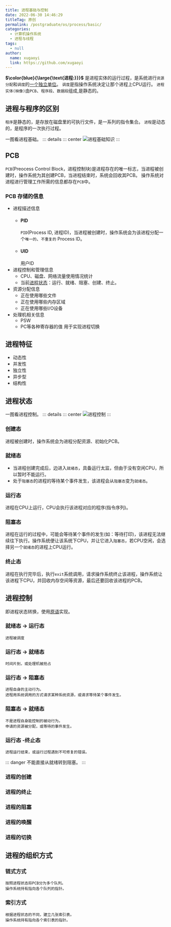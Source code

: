```yaml
---
title: 进程基础与控制
date: 2022-06-30 14:46:29
titleTag: 原创
permalink: /postgraduate/os/process/basic/
categories: 
  - 计算机操作系统
  - 进程与线程
tags: 
  - null
author: 
  name: xugaoyi
  link: https://github.com/xugaoyi
---
```

**$\color{blue}{\large{\text{进程:}}}$** 是进程实体的运行过程，是系统进行`资源分配`和`调度`的<u>一个独立单位</u>。
`调度`是指操作系统决定让那个进程上CPU运行。
`进程实体(映像)`由`PCB`、`程序段`、`数据段`组成,是静态的。
## 进程与程序的区别
`程序`是静态的，是存放在磁盘里的可执行文件，是一系列的指令集合。
`进程`是动态的，是程序的一次执行过程。

<!-- more -->
一图看进程基础。
::: details
::: center
![进程基础知识](/img/操作系统/进程基础知识.svg)
::: 

## PCB
`PCB`(Preocess Control Block，进程控制块)是进程存在的唯一标志，当进程被创建时，操作系统为其创建PCB，当进程结束时，系统会回收其PCB。
操作系统对进程进行管理工作所需的信息都存在`PCB`中。
### PCB 存储的信息
- 进程描述信息
  - #### PID
    `PID`(Process ID, 进程ID)，当进程被创建时，操作系统会为该进程分配一个`唯一的`、`不重复的` Process ID。
  - #### UID
    用户ID
- 进程控制和管理信息
  - CPU、磁盘、网络流量使用情况统计
  - 当前[进程状态](#进程控制)：运行、就绪、阻塞、创建、终止。
- 资源分配信息
  - 正在使用哪些文件
  - 正在使用哪些内存区域
  - 正在使用哪些I/O设备
- 处理机相关信息
  - PSW
  - PC等各种寄存器的值
    用于实现进程切换
## 进程特征 
- 动态性
- 并发性
- 独立性
- 异步型
- 结构性

## 进程状态
一图看进程控制。
::: details
::: center
![进程控制](/img/操作系统/进程控制.svg)
:::

### 创建态
进程被创建时，操作系统会为进程分配资源、初始化PCB。
### 就绪态
- 当进程创建完成后，边进入`就绪态`，具备运行太监，但由于没有空闲CPU，所以暂时不能运行。
- 处于`阻塞态`的进程的等待某个事件发生，该进程会从`阻塞态`变为`就绪态`。
### 运行态
进程在CPU上运行，CPU会执行该进程对应的程序(指令序列)。
### 阻塞态
进程在运行的过程中，可能会等待某个事件的发生(如：等待打印)，该进程无法继续往下执行。操作系统便让该系统下CPU，并让它进入`阻塞态`，若CPU空闲，会选择另一个`就绪态`的进程上CPU运行。
### 终止态
进程在执行完毕后，执行`exit`系统调用，请求操作系统终止该进程，操作系统让该进程下CPU，并回收内存空间等资源，最后还要回收该进程的PCB。
## 进程控制
即进程状态转换，使用[原语](../01.概述/01.简介.md#原语)实现。
### 就绪态 -> 运行态
	进程被调度
### 运行态 -> 就绪态
	时间片到，或处理机被抢占
### 运行态 -> 阻塞态
	进程自身的主动行为。
	进程用系统调用的方式请求某种系统资源，或请求等待某个事件发生。
### 阻塞态 -> 就绪态
	不是进程自身能控制的被动行为。
	申请的资源被分配，或等待的事件发生。
### 运行态 -终止态
	进程运行结束，或运行过程遇到不可修复的错误。
::: danger
不能直接从就绪转到阻塞。
:::

### 进程的创建
### 进程的终止
### 进程的阻塞
### 进程的唤醒
### 进程的切换

## 进程的组织方式
### 链式方式
	按照进程状态将PCB分为多个队列。
	操作系统持有指向各个队列的指针。
### 索引方式
	根据进程状态的不同，建立几张索引表。
	操作系统持有指向各个索引表的指针。